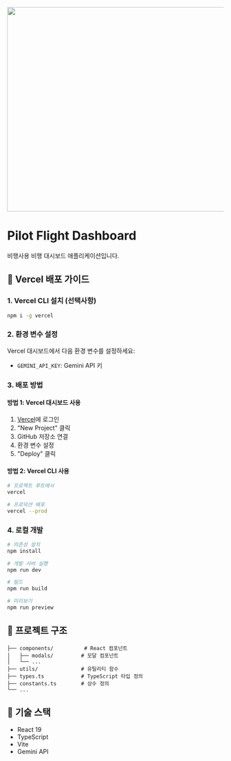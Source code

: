 <div align="center">
<img width="1200" height="475" alt="GHBanner" src="https://github.com/user-attachments/assets/0aa67016-6eaf-458a-adb2-6e31a0763ed6" />
</div>

# Pilot Flight Dashboard

비행사용 비행 대시보드 애플리케이션입니다.

## 🚀 Vercel 배포 가이드

### 1. Vercel CLI 설치 (선택사항)
```bash
npm i -g vercel
```

### 2. 환경 변수 설정
Vercel 대시보드에서 다음 환경 변수를 설정하세요:

- `GEMINI_API_KEY`: Gemini API 키

### 3. 배포 방법

#### 방법 1: Vercel 대시보드 사용
1. [Vercel](https://vercel.com)에 로그인
2. "New Project" 클릭
3. GitHub 저장소 연결
4. 환경 변수 설정
5. "Deploy" 클릭

#### 방법 2: Vercel CLI 사용
```bash
# 프로젝트 루트에서
vercel

# 프로덕션 배포
vercel --prod
```

### 4. 로컬 개발
```bash
# 의존성 설치
npm install

# 개발 서버 실행
npm run dev

# 빌드
npm run build

# 미리보기
npm run preview
```

## 📁 프로젝트 구조
```
├── components/          # React 컴포넌트
│   ├── modals/         # 모달 컴포넌트
│   └── ...
├── utils/              # 유틸리티 함수
├── types.ts            # TypeScript 타입 정의
├── constants.ts        # 상수 정의
└── ...
```

## 🔧 기술 스택
- React 19
- TypeScript
- Vite
- Gemini API
